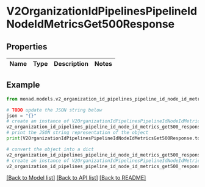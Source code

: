 # V2OrganizationIdPipelinesPipelineIdNodeIdMetricsGet500Response


## Properties

Name | Type | Description | Notes
------------ | ------------- | ------------- | -------------

## Example

```python
from monad.models.v2_organization_id_pipelines_pipeline_id_node_id_metrics_get500_response import V2OrganizationIdPipelinesPipelineIdNodeIdMetricsGet500Response

# TODO update the JSON string below
json = "{}"
# create an instance of V2OrganizationIdPipelinesPipelineIdNodeIdMetricsGet500Response from a JSON string
v2_organization_id_pipelines_pipeline_id_node_id_metrics_get500_response_instance = V2OrganizationIdPipelinesPipelineIdNodeIdMetricsGet500Response.from_json(json)
# print the JSON string representation of the object
print(V2OrganizationIdPipelinesPipelineIdNodeIdMetricsGet500Response.to_json())

# convert the object into a dict
v2_organization_id_pipelines_pipeline_id_node_id_metrics_get500_response_dict = v2_organization_id_pipelines_pipeline_id_node_id_metrics_get500_response_instance.to_dict()
# create an instance of V2OrganizationIdPipelinesPipelineIdNodeIdMetricsGet500Response from a dict
v2_organization_id_pipelines_pipeline_id_node_id_metrics_get500_response_from_dict = V2OrganizationIdPipelinesPipelineIdNodeIdMetricsGet500Response.from_dict(v2_organization_id_pipelines_pipeline_id_node_id_metrics_get500_response_dict)
```
[[Back to Model list]](../README.md#documentation-for-models) [[Back to API list]](../README.md#documentation-for-api-endpoints) [[Back to README]](../README.md)



